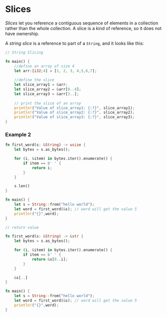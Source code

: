 # Slices

_Slices_ let you reference a contiguous sequence of elements in a collection rather than the whole collection. A slice is a kind of reference, so it does not have ownership.

A _string slice_ is a reference to part of a `String`, and it looks like this:

```rust
// String Slicing

fn main() {
    //define an array of size 4
    let arr:[i32;4] = [1, 2, 3, 4,5,6,7]; 
    
    //define the slice
    let slice_array1 = &arr;
    let slice_array2 = &arr[0..4];
    let slice_array3 = &arr[3..];
    
    // print the slice of an array
    println!("Value of slice_array1: {:?}", slice_array1);
    println!("Value of slice_array2: {:?}", slice_array2);
    println!("Value of slice_array3: {:?}", slice_array3);
}
```

### Example 2

```rust
fn first_word(s: &String) -> usize {
    let bytes = s.as_bytes();

    for (i, &item) in bytes.iter().enumerate() {
        if item == b' ' {
            return i;
        }
    }

    s.len()
}

fn main() {
    let s = String::from("hello world");
    let word = first_word(&s); // word will get the value 5
    println!("{}",word);
}
```

```rust
// return value

fn first_word(s: &String) -> &str {
    let bytes = s.as_bytes();

    for (i, &item) in bytes.iter().enumerate() {
        if item == b' ' {
            return &s[0..i];
        }
    }

    &s[..]
}

fn main() {
    let s = String::from("hello world");
    let word = first_word(&s); // word will get the value 5
    println!("{}",word);
}
```
